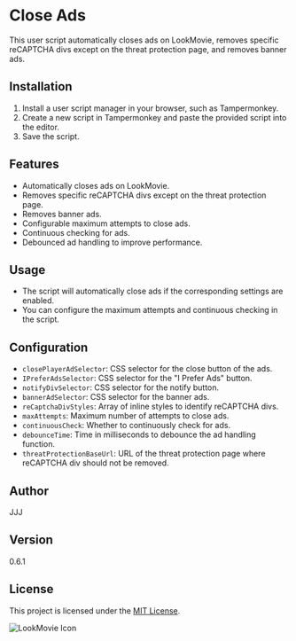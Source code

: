 # Close Ads

This user script automatically closes ads on LookMovie, removes specific reCAPTCHA divs except on the threat protection page, and removes banner ads.

## Installation

1. Install a user script manager in your browser, such as Tampermonkey.
2. Create a new script in Tampermonkey and paste the provided script into the editor.
3. Save the script.

## Features

- Automatically closes ads on LookMovie.
- Removes specific reCAPTCHA divs except on the threat protection page.
- Removes banner ads.
- Configurable maximum attempts to close ads.
- Continuous checking for ads.
- Debounced ad handling to improve performance.

## Usage

- The script will automatically close ads if the corresponding settings are enabled.
- You can configure the maximum attempts and continuous checking in the script.

## Configuration

- `closePlayerAdSelector`: CSS selector for the close button of the ads.
- `IPreferAdsSelector`: CSS selector for the "I Prefer Ads" button.
- `notifyDivSelector`: CSS selector for the notify button.
- `bannerAdSelector`: CSS selector for the banner ads.
- `reCaptchaDivStyles`: Array of inline styles to identify reCAPTCHA divs.
- `maxAttempts`: Maximum number of attempts to close ads.
- `continuousCheck`: Whether to continuously check for ads.
- `debounceTime`: Time in milliseconds to debounce the ad handling function.
- `threatProtectionBaseUrl`: URL of the threat protection page where reCAPTCHA div should not be removed.

## Author

JJJ

## Version

0.6.1

## License

This project is licensed under the [MIT License](https://choosealicense.com/licenses/mit/).

![LookMovie Icon](https://www.google.com/s2/favicons?sz=64&domain=lookmovie2.to)